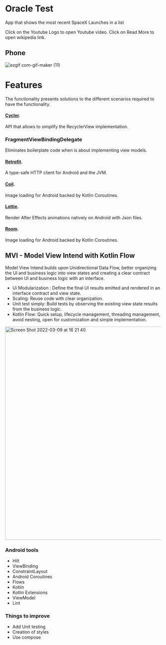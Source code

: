 # Oracle Test
App that shows the most recent SpaceX Launches in a list

Click on the Youtube Logo to open Youtube video.
Click on Read More to open wikipedia link.

## Phone
![ezgif com-gif-maker (11)](https://user-images.githubusercontent.com/7502465/184327465-41f61fed-c8cc-4f0f-a7c8-f0c36121f4ca.gif)


# Features
The functionality presents solutions to the different scenarios required to have the functionality.

#### [Cycler](https://github.com/square/cycler). 
API that allows to simplify the RecyclerView implementation.

### FragmentViewBindingDelegate
Eliminates boilerplate code when is about implementing view models.

#### [Retrofit](https://github.com/square/retrofit). 
A type-safe HTTP client for Android and the JVM.

#### [Coil](https://github.com/coil-kt/coil). 
Image loading for Android backed by Kotlin Coroutines.

#### [Lottie](https://github.com/airbnb/lottie-android). 
Render After Effects animations natively on Android with Json files.

#### [Room](https://developer.android.com/jetpack/androidx/releases/room?gclid=CjwKCAjw9NeXBhAMEiwAbaY4lkrFj1QFQim0MWiOAydGt7BBp9HuWdSS6mxAQwCpqdaEJcoAsJe_LxoCNdkQAvD_BwE&gclsrc=aw.ds). 
Image loading for Android backed by Kotlin Coroutines.

## MVI - Model View Intend with Kotlin Flow
Model View Intend builds upon Unidirectional Data Flow, better organizing the UI and business logic into view states and creating a clear contract between UI and business logic with an interface.

- Ui Modularization : Define the final UI results emitted and rendered in an interface contract and view state.
- Scaling: Reuse code with clear organization.
- Unit test simply: Build tests by observing the existing view state results from the business logic.
- Kotlin Flow: Quick setup, lifecycle management, threading management, avoid nesting, open for customization and simple implementation.


<img width="686" alt="Screen Shot 2022-03-09 at 16 21 40" src="https://user-images.githubusercontent.com/7502465/157547814-5fcea9af-6572-4ce3-b332-980346b29bb4.png">


### Android tools
- Hilt
- ViewBinding
- ConstraintLayout
- Android Coroutines
- Flows
- Kotlin
- Kotlin Extensions
- ViewModel
- Lint

### Things to improve
- Add Unit testing
- Creation of styles
- Use compose
